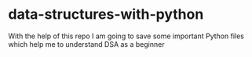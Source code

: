 # data-structures-with-python
With the help of this repo I am going to save some important Python files which help me to understand DSA as a beginner
